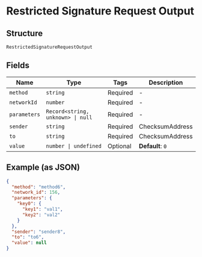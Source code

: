 
# Restricted Signature Request Output

## Structure

`RestrictedSignatureRequestOutput`

## Fields

| Name | Type | Tags | Description |
|  --- | --- | --- | --- |
| `method` | `string` | Required | - |
| `networkId` | `number` | Required | - |
| `parameters` | `Record<string, unknown> \| null` | Required | - |
| `sender` | `string` | Required | ChecksumAddress |
| `to` | `string` | Required | ChecksumAddress |
| `value` | `number \| undefined` | Optional | **Default**: `0` |

## Example (as JSON)

```json
{
  "method": "method6",
  "network_id": 156,
  "parameters": {
    "key0": {
      "key1": "val1",
      "key2": "val2"
    }
  },
  "sender": "sender8",
  "to": "to6",
  "value": null
}
```


